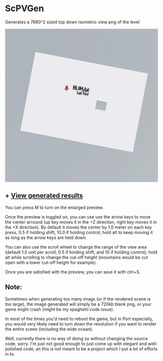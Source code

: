 # ScPVGen

Generates a 7680^2 sized top down isometric view png of the level

![Example](Generated%20results/13.png)

## + [View generated results](Generated%20results/index.md)

You can press M to turn on the enlarged preview.

Once the preview is toggled on, you can use use the arrow keys to move the center arround (up key moves it in the +Z direction, right key moves it in the +X direction). By default it moves the center by 1.0 meter on each key press, 0.5 if holding shift, 10.0 if holding control; hold alt to keep moving it as long as the arrow keys are held down.

You can also use the scroll wheel to change the range of the view area (default 1.0 unit per scroll, 0.5 if holding shift, and 10 if holding control); hold alt while scrolling to change the cut-off height (mountains would be cut open with a lower cut-off height for example).

Once you are satisfied with the preview, you can save it with ctrl+S.

## Note: 

Sometimes when generating too many imags (or if the rendered scene is too large), the image generated will simply be a 720kb blank png, or your game might crash (might be my spaghetti code issue). 

In most of the times you'd need to reboot the game, but in Port especially, you would very likely need to turn down the resolution if you want to render the entire scene (including the wide ocean). 

Well, currently there is no way of doing so without changing the source code, sorry. I'm just not good enough to just come up with elegant and well-polished code, an this is not meant to be a project which I put a lot of efforts in to.
